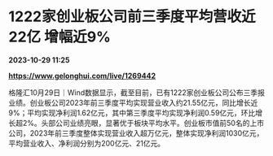# 1222家创业板公司前三季度平均营收近22亿 增幅近9%

**2023-10-29 11:25**

**https://www.gelonghui.com/live/1269442**

格隆汇10月29日｜Wind数据显示，截至目前，已有1222家创业板公司公布三季报业绩。创业板公司2023年前三季度平均实现营业收入约21.55亿元，同比增长近9%；平均实现净利润1.62亿元，其中第三季度平均实现净利润0.59亿元，环比增长超2%。头部公司业绩亮眼，显著优于板块平均水平。创业板市值前50名的上市公司，2023年前三季度整体实现营业收入超万亿元，整体实现净利润1030亿元，平均营业收入、净利润分别为200亿元、21亿元。